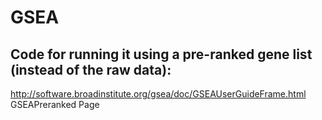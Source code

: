 # GSEA

## Code for running it using a pre-ranked gene list (instead of the raw data):
http://software.broadinstitute.org/gsea/doc/GSEAUserGuideFrame.html
GSEAPreranked Page
